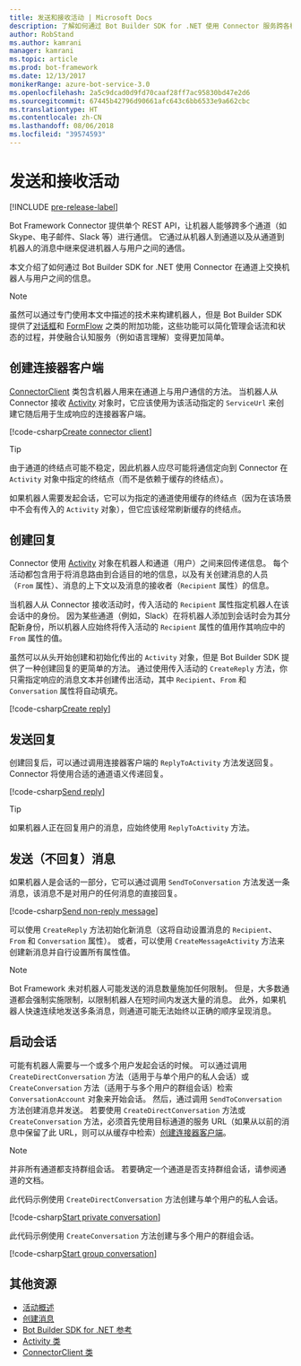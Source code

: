 ```yaml
---
title: 发送和接收活动 | Microsoft Docs
description: 了解如何通过 Bot Builder SDK for .NET 使用 Connector 服务跨各种通道与用户交换信息。
author: RobStand
ms.author: kamrani
manager: kamrani
ms.topic: article
ms.prod: bot-framework
ms.date: 12/13/2017
monikerRange: azure-bot-service-3.0
ms.openlocfilehash: 2a5c9dcad0d9fd70caaf28ff7ac95830bd47e2d6
ms.sourcegitcommit: 67445b42796d90661afc643c6bb6533e9a662cbc
ms.translationtype: HT
ms.contentlocale: zh-CN
ms.lasthandoff: 08/06/2018
ms.locfileid: "39574593"
---
```

# <a name="send-and-receive-activities"></a>发送和接收活动

[!INCLUDE [pre-release-label](../includes/pre-release-label-v3.md)]

Bot Framework Connector 提供单个 REST API，让机器人能够跨多个通道（如 Skype、电子邮件、Slack 等）进行通信。 它通过从机器人到通道以及从通道到机器人的消息中继来促进机器人与用户之间的通信。 

本文介绍了如何通过 Bot Builder SDK for .NET 使用 Connector 在通道上交换机器人与用户之间的信息。 

> [!NOTE]
> 虽然可以通过专门使用本文中描述的技术来构建机器人，但是 Bot Builder SDK 提供了[对话框](bot-builder-dotnet-dialogs.md)和 [FormFlow](bot-builder-dotnet-formflow.md) 之类的附加功能，这些功能可以简化管理会话流和状态的过程，并使融合认知服务（例如语言理解）变得更加简单。

## <a name="create-a-connector-client"></a>创建连接器客户端

[ConnectorClient][ConnectorClient] 类包含机器人用来在通道上与用户通信的方法。 当机器人从 Connector 接收 <a href="https://docs.botframework.com/en-us/csharp/builder/sdkreference/dc/d2f/class_microsoft_1_1_bot_1_1_connector_1_1_activity.html" target="_blank">Activity</a> 对象时，它应该使用为该活动指定的 `ServiceUrl` 来创建它随后用于生成响应的连接器客户端。 

[!code-csharp[Create connector client](../includes/code/dotnet-send-and-receive.cs#createConnectorClient)]

> [!TIP]
> 由于通道的终结点可能不稳定，因此机器人应尽可能将通信定向到 Connector 在 `Activity` 对象中指定的终结点（而不是依赖于缓存的终结点）。 
>
> 如果机器人需要发起会话，它可以为指定的通道使用缓存的终结点（因为在该场景中不会有传入的 `Activity` 对象），但它应该经常刷新缓存的终结点。 

## <a id="create-reply"></a>创建回复

Connector 使用 [Activity](bot-builder-dotnet-activities.md) 对象在机器人和通道（用户）之间来回传递信息。 每个活动都包含用于将消息路由到合适目的地的信息，以及有关创建消息的人员（`From` 属性）、消息的上下文以及消息的接收者（`Recipient` 属性）的信息。

当机器人从 Connector 接收活动时，传入活动的 `Recipient` 属性指定机器人在该会话中的身份。 因为某些通道（例如，Slack）在将机器人添加到会话时会为其分配新身份，所以机器人应始终将传入活动的 `Recipient` 属性的值用作其响应中的 `From` 属性的值。

虽然可以从头开始创建和初始化传出的 `Activity` 对象，但是 Bot Builder SDK 提供了一种创建回复的更简单的方法。 通过使用传入活动的 `CreateReply` 方法，你只需指定响应的消息文本并创建传出活动，其中 `Recipient`、`From` 和 `Conversation` 属性将自动填充。

[!code-csharp[Create reply](../includes/code/dotnet-send-and-receive.cs#createReply)]

## <a name="send-a-reply"></a>发送回复

创建回复后，可以通过调用连接器客户端的 `ReplyToActivity` 方法发送回复。 Connector 将使用合适的通道语义传递回复。 

[!code-csharp[Send reply](../includes/code/dotnet-send-and-receive.cs#sendReply)]

> [!TIP]
> 如果机器人正在回复用户的消息，应始终使用 `ReplyToActivity` 方法。

## <a name="send-a-non-reply-message"></a>发送（不回复）消息 

如果机器人是会话的一部分，它可以通过调用 `SendToConversation` 方法发送一条消息，该消息不是对用户的任何消息的直接回复。 

[!code-csharp[Send non-reply message](../includes/code/dotnet-send-and-receive.cs#sendNonReplyMessage)]

可以使用 `CreateReply` 方法初始化新消息（这将自动设置消息的 `Recipient`、`From` 和 `Conversation` 属性）。 或者，可以使用 `CreateMessageActivity` 方法来创建新消息并自行设置所有属性值。

> [!NOTE]
> Bot Framework 未对机器人可能发送的消息数量施加任何限制。 但是，大多数通道都会强制实施限制，以限制机器人在短时间内发送大量的消息。 此外，如果机器人快速连续地发送多条消息，则通道可能无法始终以正确的顺序呈现消息。

## <a name="start-a-conversation"></a>启动会话

可能有机器人需要与一个或多个用户发起会话的时候。 可以通过调用 `CreateDirectConversation` 方法（适用于与单个用户的私人会话）或 `CreateConversation` 方法（适用于与多个用户的群组会话）检索 `ConversationAccount` 对象来开始会话。 然后，通过调用 `SendToConversation` 方法创建消息并发送。 若要使用 `CreateDirectConversation` 方法或 `CreateConversation` 方法，必须首先使用目标通道的服务 URL（如果从以前的消息中保留了此 URL，则可以从缓存中检索）[创建连接器客户端](#create-a-connector-client)。 

> [!NOTE]
> 并非所有通道都支持群组会话。 若要确定一个通道是否支持群组会话，请参阅通道的文档。

此代码示例使用 `CreateDirectConversation` 方法创建与单个用户的私人会话。

[!code-csharp[Start private conversation](../includes/code/dotnet-send-and-receive.cs#startPrivateConversation)]

此代码示例使用 `CreateConversation` 方法创建与多个用户的群组会话。

[!code-csharp[Start group conversation](../includes/code/dotnet-send-and-receive.cs#startGroupConversation)]

## <a name="additional-resources"></a>其他资源

- [活动概述](bot-builder-dotnet-activities.md)
- [创建消息](bot-builder-dotnet-create-messages.md)
- <a href="/dotnet/api/?view=botbuilder-3.11.0" target="_blank">Bot Builder SDK for .NET 参考</a>
- <a href="https://docs.botframework.com/en-us/csharp/builder/sdkreference/dc/d2f/class_microsoft_1_1_bot_1_1_connector_1_1_activity.html" target="_blank">Activity 类</a>
- <a href="/dotnet/api/microsoft.bot.connector.connectorclient" target="_blank">ConnectorClient 类</a>

[ConnectorClient]: /dotnet/api/microsoft.bot.connector.connectorclient
